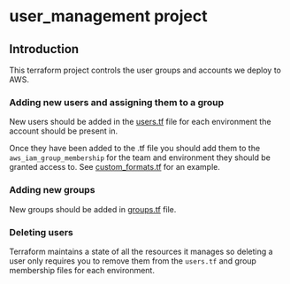 # user_management project

## Introduction

This terraform project controls the user groups and accounts we deploy to AWS.

### Adding new users and assigning them to a group

New users should be added in the [users.tf](/projects/user_management/resources/integration/users.tf)
file for each environment the account should be present in.

Once they have been added to the .tf file you should add them to the `aws_iam_group_membership` for the
team and environment they should be granted access to.
See [custom_formats.tf](/projects/user_management/resources/integration/custom_formats.tf) for an example.

### Adding new groups

New groups should be added in [groups.tf](/projects/user_management/resources/groups.tf) file.

### Deleting users

Terraform maintains a state of all the resources it manages so deleting a user
only requires you to remove them from the `users.tf` and group membership files for
each environment.
